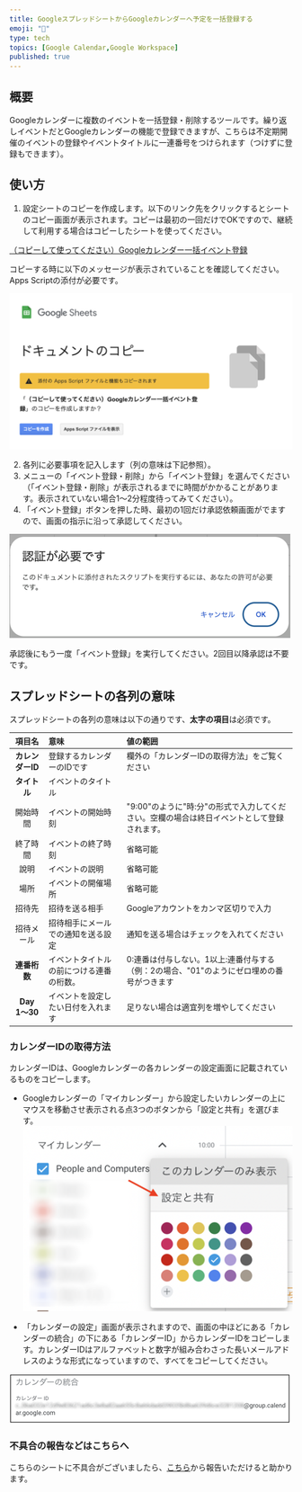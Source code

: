 ```yaml
---
title: GoogleスプレッドシートからGoogleカレンダーへ予定を一括登録する
emoji: "📅"
type: tech
topics: [Google Calendar,Google Workspace]
published: true
---
```

## 概要
Googleカレンダーに複数のイベントを一括登録・削除するツールです。繰り返しイベントだとGoogleカレンダーの機能で登録できますが、こちらは不定期開催のイベントの登録やイベントタイトルに一連番号をつけられます（つけずに登録もできます）。

## 使い方
1. 設定シートのコピーを作成します。以下のリンク先をクリックするとシートのコピー画面が表示されます。コピーは最初の一回だけでOKですので、継続して利用する場合はコピーしたシートを使ってください。

[（コピーして使ってください）Googleカレンダー一括イベント登録](https://docs.google.com/spreadsheets/d/1yTv2SvOwMeMk0s-UqwA56ixeEHq7mBFFdzspntPzqvc/copy?usp=sharing)

コピーする時に以下のメッセージが表示されていることを確認してください。Apps Scriptの添付が必要です。

![](/images/google/google_calendar_event_registration/copy.png)

2. 各列に必要事項を記入します（列の意味は下記参照）。
3. メニューの「イベント登録・削除」から「イベント登録」を選んでください（「イベント登録・削除」が表示されるまでに時間がかかることがあります。表示されていない場合1〜2分程度待ってみてください）。
4. 「イベント登録」ボタンを押した時、最初の1回だけ承認依頼画面がでますので、画面の指示に沿って承認してください。

![承認依頼画面](/images/google/auth.png)

承認後にもう一度「イベント登録」を実行してください。2回目以降承認は不要です。

## スプレッドシートの各列の意味
スプレッドシートの各列の意味は以下の通りです、**太字の項目**は必須です。

|項目名|意味|値の範囲|
|:--:|:--|:--|
|**カレンダーID**|登録するカレンダーのIDです|欄外の「カレンダーIDの取得方法」をご覧ください|
|**タイトル**|イベントのタイトル||
|開始時間|イベントの開始時刻|"9:00"のように"時:分"の形式で入力してください。空欄の場合は終日イベントとして登録されます。|
|終了時間|イベントの終了時刻|省略可能|
|說明|イベントの説明|省略可能|
|場所|イベントの開催場所|省略可能|
|招待先|招待を送る相手|Googleアカウントをカンマ区切りで入力|
|招待メール|招待相手にメールでの通知を送る設定|通知を送る場合はチェックを入れてください|
|**連番桁数**|イベントタイトルの前につける連番の桁数。|0:連番は付与しない。1以上:連番付与する（例：2の場合、"01"のようにゼロ埋めの番号がつきます|
|**Day 1〜30**|イベントを設定したい日付を入れます|足りない場合は適宜列を増やしてください|

### カレンダーIDの取得方法
カレンダーIDは、Googleカレンダーの各カレンダーの設定画面に記載されているものをコピーします。

- Googleカレンダーの「マイカレンダー」から設定したいカレンダーの上にマウスを移動させ表示される点3つのボタンから「設定と共有」を選びます。
![設定項目](/images/google/google_calendar_event_registration/calendar-setting.png)

- 「カレンダーの設定」画面が表示されますので、画面の中ほどにある「カレンダーの統合」の下にある「カレンダーID」からカレンダーIDをコピーします。カレンダーIDはアルファベットと数字が組み合わさった長いメールアドレスのような形式になっていますので、すべてをコピーしてください。

![カレンダーIDの記載箇所](/images/google/google_calendar_event_registration/calendar-id.png)

### 不具合の報告などはこちらへ
こちらのシートに不具合がございましたら、[こちら](https://github.com/kwaka1208/issues/issues)から報告いただけると助かります。